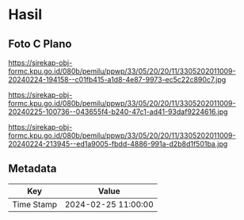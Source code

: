 # Hasil

## Foto C Plano

https://sirekap-obj-formc.kpu.go.id/080b/pemilu/ppwp/33/05/20/20/11/3305202011009-20240224-194158--c01fb415-a1d8-4e87-9973-ec5c22c890c7.jpg

https://sirekap-obj-formc.kpu.go.id/080b/pemilu/ppwp/33/05/20/20/11/3305202011009-20240225-100736--043655f4-b240-47c1-ad41-93daf9224616.jpg

https://sirekap-obj-formc.kpu.go.id/080b/pemilu/ppwp/33/05/20/20/11/3305202011009-20240224-213945--ed1a9005-fbdd-4886-991a-d2b8d1f501ba.jpg


## Metadata

| Key        | Value               |
| ---------- | ------------------- |
| Time Stamp | 2024-02-25 11:00:00 |



